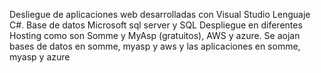Desliegue de aplicaciones web desarrolladas con Visual Studio
Lenguaje C#.
Base de datos Microsoft sql server y SQL
Despliegue en diferentes Hosting como son Somme y MyAsp (gratuitos), AWS y azure.
Se aojan bases de datos en somme, myasp y aws y las aplicaciones en somme, myasp y azure
